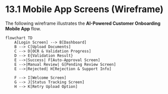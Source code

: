 # 13.1 Mobile App Screens (Wireframe)

The following wireframe illustrates the **AI-Powered Customer Onboarding Mobile App** flow.

```mermaid
flowchart TD
    A[Login Screen] --> B[Dashboard]
    B --> C[Upload Documents]
    C --> D[OCR & Validation Progress]
    D --> E{Validation Result}
    E -->|Success| F[Auto-Approval Screen]
    E -->|Manual Review| G[Pending Review Screen]
    E -->|Rejected| H[Rejection & Support Info]

    F --> I[Welcome Screen]
    G --> J[Status Tracking Screen]
    H --> K[Retry Upload Option]
